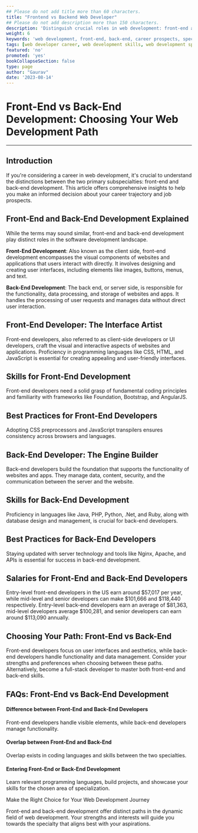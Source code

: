 ```yaml
---
## Please do not add title more than 60 characters.
title: "Frontend vs Backend Web Developer"
## Please do not add description more than 150 characters.
description: 'Distinguish crucial roles in web development: front-end and back-end specialties. Explore career prospects today.'
weight: 6
keywords: 'web development, front-end, back-end, career prospects, specialties, web development roles, differentiate'
tags: [web developer career, web development skills, web development specializations, front-end development, back-end development, full-stack development, mobile development, web developer salary, coding skills, career progression, web development trends, entry-level web developer]
featured: 'no'
promoted: 'yes'
bookCollapseSection: false
type: page
author: "Gaurav"
date: '2023-08-14'
---
```



# Front-End vs Back-End Development: Choosing Your Web Development Path

---

## Introduction

If you're considering a career in web development, it's crucial to understand the distinctions between the two primary subspecialties: front-end and back-end development. This article offers comprehensive insights to help you make an informed decision about your career trajectory and job prospects.

## Front-End and Back-End Development Explained

While the terms may sound similar, front-end and back-end development play distinct roles in the software development landscape.

**Front-End Development**: Also known as the client side, front-end development encompasses the visual components of websites and applications that users interact with directly. It involves designing and creating user interfaces, including elements like images, buttons, menus, and text.

**Back-End Development**: The back end, or server side, is responsible for the functionality, data processing, and storage of websites and apps. It handles the processing of user requests and manages data without direct user interaction.

## Front-End Developer: The Interface Artist

Front-end developers, also referred to as client-side developers or UI developers, craft the visual and interactive aspects of websites and applications. Proficiency in programming languages like CSS, HTML, and JavaScript is essential for creating appealing and user-friendly interfaces.

## Skills for Front-End Development

Front-end developers need a solid grasp of fundamental coding principles and familiarity with frameworks like Foundation, Bootstrap, and AngularJS.

## Best Practices for Front-End Developers

Adopting CSS preprocessors and JavaScript transpilers ensures consistency across browsers and languages.

## Back-End Developer: The Engine Builder

Back-end developers build the foundation that supports the functionality of websites and apps. They manage data, content, security, and the communication between the server and the website.

## Skills for Back-End Development

Proficiency in languages like Java, PHP, Python, .Net, and Ruby, along with database design and management, is crucial for back-end developers.

## Best Practices for Back-End Developers

Staying updated with server technology and tools like Nginx, Apache, and APIs is essential for success in back-end development.

## Salaries for Front-End and Back-End Developers

Entry-level front-end developers in the US earn around $57,017 per year, while mid-level and senior developers can make $101,666 and $118,440 respectively. Entry-level back-end developers earn an average of $81,363, mid-level developers average $100,281, and senior developers can earn around $113,090 annually.

## Choosing Your Path: Front-End vs Back-End

Front-end developers focus on user interfaces and aesthetics, while back-end developers handle functionality and data management. Consider your strengths and preferences when choosing between these paths. Alternatively, become a full-stack developer to master both front-end and back-end skills.

## FAQs: Front-End vs Back-End Development

#### Difference between Front-End and Back-End Developers
Front-end developers handle visible elements, while back-end developers manage functionality.
   
#### Overlap between Front-End and Back-End
Overlap exists in coding languages and skills between the two specialties.
   
#### Entering Front-End or Back-End Development
Learn relevant programming languages, build projects, and showcase your skills for the chosen area of specialization.

Make the Right Choice for Your Web Development Journey

Front-end and back-end development offer distinct paths in the dynamic field of web development. Your strengths and interests will guide you towards the specialty that aligns best with your aspirations.